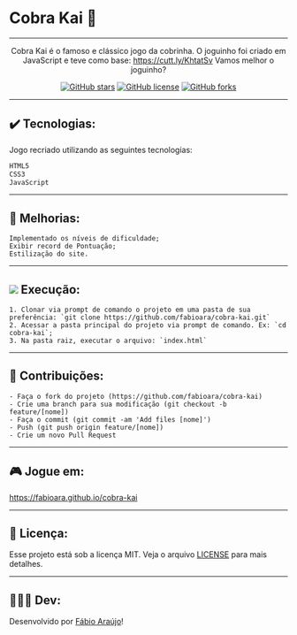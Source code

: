 # Cobra Kai 🐍
---

<div align="center">

Cobra Kai é o famoso e clássico jogo da cobrinha.
O joguinho foi criado em JavaScript e teve como base: https://cutt.ly/KhtatSv
Vamos melhor o joguinho?

</div>

<div align="center">

[![GitHub stars](https://img.shields.io/github/stars/fabioara/cobra-kai)](https://github.com/fabioara/cobra-kai)<space> <space>[![GitHub license](https://img.shields.io/github/license/fabioara/cobra-kai)](https://github.com/fabioara/cobra-kai/blob/master/LICENSE)<space> <space>[![GitHub forks](https://img.shields.io/github/forks/fabioara/cobra-kai)](https://github.com/fabioara/cobra-kai/)

</div>


---
## ✔️️ Tecnologias:

Jogo recriado utilizando as seguintes tecnologias:

```bash
HTML5
CSS3
JavaScript
```
---

## 🔧 Melhorias:

```
Implementado os níveis de dificuldade;
Exibir record de Pontuação;
Estilização do site.
```
---
## ![](https://img.icons8.com/metro/20/000000/run-command.png) Execução:
```
1. Clonar via prompt de comando o projeto em uma pasta de sua preferência: `git clone https://github.com/fabioara/cobra-kai.git`
2. Acessar a pasta principal do projeto via prompt de comando. Ex: `cd cobra-kai`;
3. Na pasta raiz, executar o arquivo: `index.html`
```

---
## 🔗 Contribuições:
```
- Faça o fork do projeto (https://github.com/fabioara/cobra-kai)
- Crie uma branch para sua modificação (git checkout -b feature/[nome])
- Faça o commit (git commit -am 'Add files [nome]')
- Push (git push origin feature/[nome])
- Crie um novo Pull Request
```

---
## 🎮  Jogue em:
https://fabioara.github.io/cobra-kai


---
## 🔐 Licença:
Esse projeto está sob a licença MIT. Veja o arquivo [LICENSE](LICENSE) para mais detalhes.

---

## 👨🏻‍💻 Dev:

Desenvolvido por [Fábio Araújo](https://github.com/fabioara)! 
